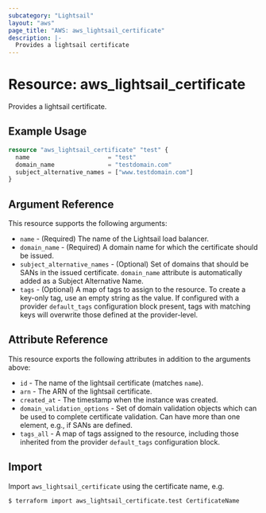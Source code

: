 ```yaml
---
subcategory: "Lightsail"
layout: "aws"
page_title: "AWS: aws_lightsail_certificate"
description: |-
  Provides a lightsail certificate
---
```


# Resource: aws_lightsail_certificate

Provides a lightsail certificate.

## Example Usage

```terraform
resource "aws_lightsail_certificate" "test" {
  name                      = "test"
  domain_name               = "testdomain.com"
  subject_alternative_names = ["www.testdomain.com"]
}
```

## Argument Reference

This resource supports the following arguments:

* `name` - (Required) The name of the Lightsail load balancer.
* `domain_name` - (Required) A domain name for which the certificate should be issued.
* `subject_alternative_names` - (Optional) Set of domains that should be SANs in the issued certificate. `domain_name` attribute is automatically added as a Subject Alternative Name.
* `tags` - (Optional) A map of tags to assign to the resource. To create a key-only tag, use an empty string as the value. If configured with a provider `default_tags` configuration block present, tags with matching keys will overwrite those defined at the provider-level.

## Attribute Reference

This resource exports the following attributes in addition to the arguments above:

* `id` - The name of the lightsail certificate (matches `name`).
* `arn` - The ARN of the lightsail certificate.
* `created_at` - The timestamp when the instance was created.
* `domain_validation_options` - Set of domain validation objects which can be used to complete certificate validation. Can have more than one element, e.g., if SANs are defined.
* `tags_all` - A map of tags assigned to the resource, including those inherited from the provider `default_tags` configuration block.

## Import

Import `aws_lightsail_certificate` using the certificate name, e.g.

```shell
$ terraform import aws_lightsail_certificate.test CertificateName
```
